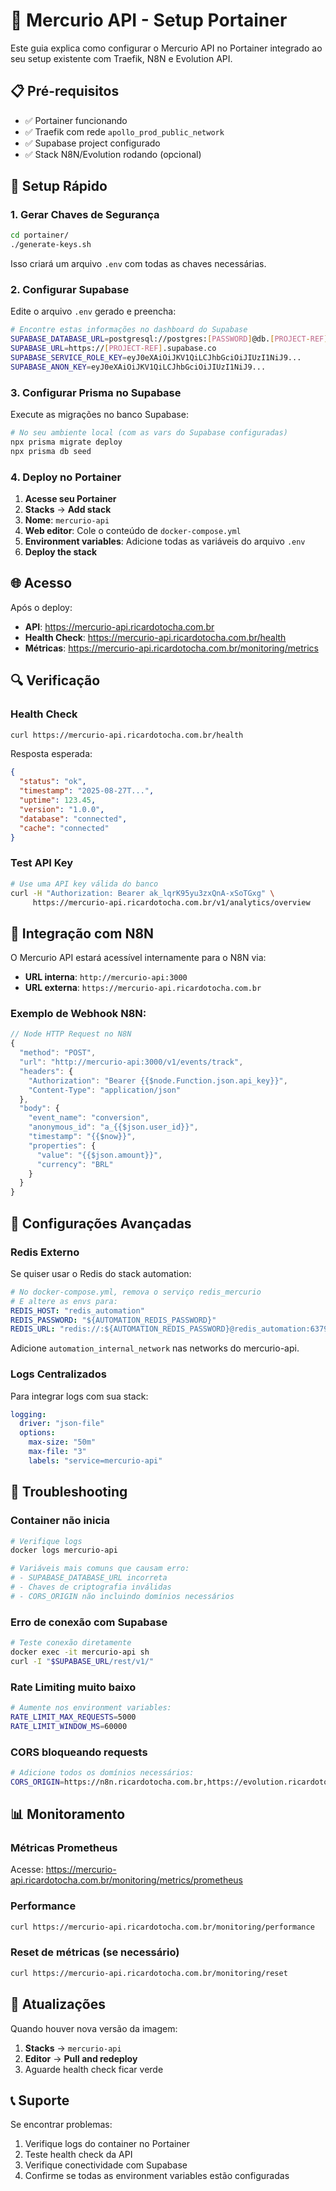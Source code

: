 # 🚀 Mercurio API - Setup Portainer

Este guia explica como configurar o Mercurio API no Portainer integrado ao seu setup existente com Traefik, N8N e Evolution API.

## 📋 Pré-requisitos

- ✅ Portainer funcionando
- ✅ Traefik com rede `apollo_prod_public_network`
- ✅ Supabase project configurado
- ✅ Stack N8N/Evolution rodando (opcional)

## 🔧 Setup Rápido

### 1. Gerar Chaves de Segurança

```bash
cd portainer/
./generate-keys.sh
```

Isso criará um arquivo `.env` com todas as chaves necessárias.

### 2. Configurar Supabase

Edite o arquivo `.env` gerado e preencha:

```bash
# Encontre estas informações no dashboard do Supabase
SUPABASE_DATABASE_URL=postgresql://postgres:[PASSWORD]@db.[PROJECT-REF].supabase.co:5432/postgres?schema=public
SUPABASE_URL=https://[PROJECT-REF].supabase.co
SUPABASE_SERVICE_ROLE_KEY=eyJ0eXAiOiJKV1QiLCJhbGciOiJIUzI1NiJ9...
SUPABASE_ANON_KEY=eyJ0eXAiOiJKV1QiLCJhbGciOiJIUzI1NiJ9...
```

### 3. Configurar Prisma no Supabase

Execute as migrações no banco Supabase:

```bash
# No seu ambiente local (com as vars do Supabase configuradas)
npx prisma migrate deploy
npx prisma db seed
```

### 4. Deploy no Portainer

1. **Acesse seu Portainer**
2. **Stacks** → **Add stack**
3. **Nome**: `mercurio-api`
4. **Web editor**: Cole o conteúdo de `docker-compose.yml`
5. **Environment variables**: Adicione todas as variáveis do arquivo `.env`
6. **Deploy the stack**

## 🌐 Acesso

Após o deploy:
- **API**: https://mercurio-api.ricardotocha.com.br
- **Health Check**: https://mercurio-api.ricardotocha.com.br/health
- **Métricas**: https://mercurio-api.ricardotocha.com.br/monitoring/metrics

## 🔍 Verificação

### Health Check
```bash
curl https://mercurio-api.ricardotocha.com.br/health
```

Resposta esperada:
```json
{
  "status": "ok",
  "timestamp": "2025-08-27T...",
  "uptime": 123.45,
  "version": "1.0.0",
  "database": "connected",
  "cache": "connected"
}
```

### Test API Key
```bash
# Use uma API key válida do banco
curl -H "Authorization: Bearer ak_lqrK95yu3zxQnA-xSoTGxg" \
     https://mercurio-api.ricardotocha.com.br/v1/analytics/overview
```

## 🔄 Integração com N8N

O Mercurio API estará acessível internamente para o N8N via:
- **URL interna**: `http://mercurio-api:3000`
- **URL externa**: `https://mercurio-api.ricardotocha.com.br`

### Exemplo de Webhook N8N:
```javascript
// Node HTTP Request no N8N
{
  "method": "POST",
  "url": "http://mercurio-api:3000/v1/events/track",
  "headers": {
    "Authorization": "Bearer {{$node.Function.json.api_key}}",
    "Content-Type": "application/json"
  },
  "body": {
    "event_name": "conversion",
    "anonymous_id": "a_{{$json.user_id}}",
    "timestamp": "{{$now}}",
    "properties": {
      "value": "{{$json.amount}}",
      "currency": "BRL"
    }
  }
}
```

## 🔧 Configurações Avançadas

### Redis Externo
Se quiser usar o Redis do stack automation:

```yaml
# No docker-compose.yml, remova o serviço redis_mercurio
# E altere as envs para:
REDIS_HOST: "redis_automation"
REDIS_PASSWORD: "${AUTOMATION_REDIS_PASSWORD}"
REDIS_URL: "redis://:${AUTOMATION_REDIS_PASSWORD}@redis_automation:6379"
```

Adicione `automation_internal_network` nas networks do mercurio-api.

### Logs Centralizados
Para integrar logs com sua stack:

```yaml
logging:
  driver: "json-file"
  options:
    max-size: "50m"
    max-file: "3"
    labels: "service=mercurio-api"
```

## 🚨 Troubleshooting

### Container não inicia
```bash
# Verifique logs
docker logs mercurio-api

# Variáveis mais comuns que causam erro:
# - SUPABASE_DATABASE_URL incorreta
# - Chaves de criptografia inválidas
# - CORS_ORIGIN não incluindo domínios necessários
```

### Erro de conexão com Supabase
```bash
# Teste conexão diretamente
docker exec -it mercurio-api sh
curl -I "$SUPABASE_URL/rest/v1/"
```

### Rate Limiting muito baixo
```bash
# Aumente nos environment variables:
RATE_LIMIT_MAX_REQUESTS=5000
RATE_LIMIT_WINDOW_MS=60000
```

### CORS bloqueando requests
```bash
# Adicione todos os domínios necessários:
CORS_ORIGIN=https://n8n.ricardotocha.com.br,https://evolution.ricardotocha.com.br,https://apollo.ricardotocha.com.br,https://seuapp.com.br
```

## 📊 Monitoramento

### Métricas Prometheus
Acesse: https://mercurio-api.ricardotocha.com.br/monitoring/metrics/prometheus

### Performance
```bash
curl https://mercurio-api.ricardotocha.com.br/monitoring/performance
```

### Reset de métricas (se necessário)
```bash
curl https://mercurio-api.ricardotocha.com.br/monitoring/reset
```

## 🔄 Atualizações

Quando houver nova versão da imagem:
1. **Stacks** → `mercurio-api`
2. **Editor** → **Pull and redeploy**
3. Aguarde health check ficar verde

## 📞 Suporte

Se encontrar problemas:
1. Verifique logs do container no Portainer
2. Teste health check da API
3. Verifique conectividade com Supabase
4. Confirme se todas as environment variables estão configuradas